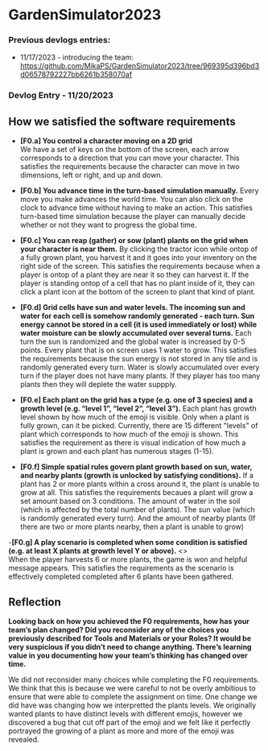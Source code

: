# GardenSimulator2023

### Previous devlogs entries:
- 11/17/2023 - introducing the team: https://github.com/MikaPS/GardenSimulator2023/tree/969395d396bd3d06578792227bb6261b358070af
  
### Devlog Entry - 11/20/2023

## How we satisfied the software requirements

- **[F0.a] You control a character moving on a 2D grid** <br>
  We have a set of keys on the bottom of the screen, each arrow corresponds to a direction that you can move your character. This satisfies the requirements because the character can move in two dimensions, left or right, and up and down.

- **[F0.b] You advance time in the turn-based simulation manually.** Every move you make advances the world time. You can also click on the clock to advance time without having to make an action. This satisfies turn-based time simulation because the player can manually decide whether or not they want to progress the global time.

- **[F0.c] You can reap (gather) or sow (plant) plants on the grid when your character is near them.**
  By clicking the tractor icon while ontop of a fully grown plant, you harvest it and it goes into your inventory on the right side of the screen. This satisfies the requirements because when a player is ontop of a plant they are near it so they can harvest it. If the player is standing ontop of a cell that has no plant inside of it, they can click a plant icon at the bottom of the screen to plant that kind of plant.

- **[F0.d] Grid cells have sun and water levels. The incoming sun and water for each cell is somehow randomly generated - each turn. Sun energy cannot be stored in a cell (it is used immediately or lost) while water moisture can be slowly accumulated over several turns.**
  Each turn the sun is randomized and the global water is increased by 0-5 points. Every plant that is on screen uses 1 water to grow. This satisfies the requirements because the sun energy is not stored in any tile and is randomly generated every turn. Water is slowly accumulated over every turn if the player does not have many plants. If they player has too many plants then they will deplete the water suppply.

- **[F0.e] Each plant on the grid has a type (e.g. one of 3 species) and a growth level (e.g. “level 1”, “level 2”, “level 3”).**
  Each plant has growth level shown by how much of the emoji is visible. Only when a plant is fully grown, can it be picked. Currently, there are 15 different "levels" of plant which corresponds to how much of the emoji is shown. This satisfies the requirement as there is visual indication of how much a plant is grown and each plant has numerous stages (1-15).

- **[F0.f] Simple spatial rules govern plant growth based on sun, water, and nearby plants (growth is unlocked by satisfying conditions).**
  If a plant has 2 or more plants within a cross around it, the plant is unable to grow at all. This satisfies the requirements becaues a plant will grow a set amount based on 3 conditions. The amount of water in the soil (which is affected by the total number of plants). The sun value (which is randomly generated every turn). And the amount of nearby plants (If there are two or more plants nearby, then a plant is unable to grow)

-**[F0.g] A play scenario is completed when some condition is satisfied (e.g. at least X plants at growth level Y or above).** <><br>
When the player harvests 6 or more plants, the game is won and helpful message appears. This satisfies the requirements as the scenario is effectively completed completed after 6 plants have been gathered.

## Reflection

**Looking back on how you achieved the F0 requirements, how has your team’s plan changed? Did you reconsider any of the choices you previously described for Tools and Materials or your Roles? It would be very suspicious if you didn’t need to change anything. There’s learning value in you documenting how your team’s thinking has changed over time.**

We did not reconsider many choices while completing the F0 requirements. We think that this is because we were careful to not be overly ambitious to ensure that were able to complete the assignment on time. One change we did have was changing how we interpretted the plants levels. We originally wanted plants to have distinct levels with different emojis, however we discovered a bug that cut off part of the emoji and we felt like it perfectly portrayed the growing of a plant as more and more of the emoji was revealed.
